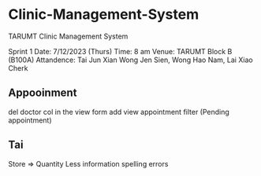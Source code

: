 # Clinic-Management-System
TARUMT Clinic Management System

Sprint 1
Date: 7/12/2023 (Thurs) 
Time: 8 am
Venue: TARUMT Block B (B100A)
Attandence: Tai Jun Xian Wong Jen Sien, Wong Hao Nam, Lai Xiao Cherk

Appooinment
------------
del doctor col in the view form
add view appointment filter  (Pending appointment)

Tai
----
Store => Quantity
Less information 
spelling errors
